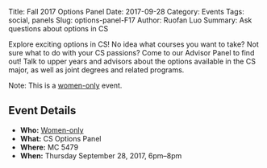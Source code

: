 Title: Fall 2017 Options Panel
Date: 2017-09-28
Category: Events
Tags: social, panels
Slug: options-panel-F17
Author: Ruofan Luo
Summary: Ask questions about options in CS

Explore exciting options in CS! 
No idea what courses you want to take? 
Not sure what to do with your CS passions? 
Come to our Advisor Panel to find out! 
Talk to upper years and advisors about the options available in the CS major, 
as well as joint degrees and related programs.

Note: This is a [women-only]({filename}/pages/faq.md) event.

## Event Details ##

+ **Who:** [Women-only]({filename}/pages/faq.md)
+ **What:** CS Options Panel
+ **Where:** MC 5479
+ **When:** Thursday September 28, 2017, 6pm&ndash;8pm
